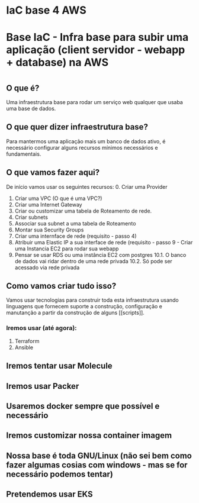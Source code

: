 # IaC base 4 AWS
#
# Base IaC - Infra base para subir uma aplicação (client servidor - webapp + database) na AWS

#
## O que é?
Uma infraestrutura base para rodar um serviço web qualquer que usaba uma base de dados.

## O que quer dizer infraestrutura base?
Para mantermos uma aplicação mais um banco de dados ativo, é necessário configurar alguns recursos mínimos necessários e fundamentais.

## O que vamos fazer aqui?
De início vamos usar os seguintes recursos:
0. Criar uma Provider
1. Criar uma VPC (O que é uma VPC?)
2. Criar uma Internet Gateway
3. Criar ou customizar uma tabela de Roteamento de rede.
4. Criar subnets
5. Associar sua subnet a uma tabela de Roteamento
6. Montar sua Security Groups 
7. Criar uma internface de rede (requisito - passo 4)
8. Atribuir uma Elastic IP a sua interface de rede (requisito - passo 9 - Criar uma Instancia EC2 para rodar sua webapp
10. Pensar se usar RDS ou uma instância EC2 com postgres
10.1. O banco de dados vai ridar dentro de uma rede privada
10.2. Só pode ser acessado via rede privada

## Como vamos criar tudo isso?
Vamos usar tecnologias para construir toda esta infraestrutura usando linguagens que fornecem suporte a construção, configuração e manutanção a partir da construção de alguns [[scripts]]. 
### Iremos usar (até agora):
1. Terraform
2. Ansible    

## Iremos tentar usar Molecule
## Iremos usar Packer
## Usaremos docker sempre que possível e necessário
## Iremos customizar nossa container imagem 
## Nossa base é toda GNU/Linux (não sei bem como fazer algumas cosias com windows - mas se for necessário podemos tentar)
## Pretendemos usar EKS
